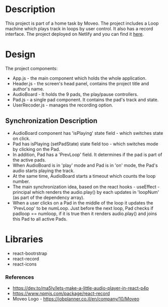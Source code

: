 # Description
This project is part of a home task by Moveo. The project includes a Loop machine which plays track in loops by user control. It also has a record interface. The project deployed on Netlify and you can find it [here](https://pedantic-easley-96a02f.netlify.app/).

# Design
The project components:
* App.js - the main component which holds the whole application.
* Header.js - the screen's head panel, contains the project title and author's name.
* AudioBoard - It holds the 9 pads, the play/pause controllers.
* Pad.js - a single pad component. It contains the pad's track and state.
* UserRecoder.js - manages the recording option.

## Synchronization Description
* AudioBoard component has 'isPlaying' state field - which switches state on click.
* Pad has isPlaying (setPadState) state field too - which switches mode by clicking on the Pad.
* In addition, Pad has a 'PrevLoop' field. It determines if the pad is part of the active pads.
* When  AudioBoard is in 'play' mode and Pad is in 'on' mode, the Pad's audio starts playing the track.
* At the same time, AudioBoard starts a timeout which counts the loop number.
* The main synchronization idea, based on the react hooks - useEffect - principal which renders the audio.play() by each updates in 'loopNum' (as part of the dependency array).
* When a user clicks on a Pad in the middle of the loop it updates the 'PrevLoop' to be numLoop. Just before the next loop, Pad checks if padloop == numloop, if it is true then it renders audio.play() and joins this Pad to all active Pads.



# Libraries
* react-bootrstrap
* react-record
* react-icons


### References
* https://dev.to/ma5ly/lets-make-a-little-audio-player-in-react-p4p
* https://www.npmjs.com/package/react-record
* Moveo Logo - https://jobplanner.co.il/en/company/10/Moveo



